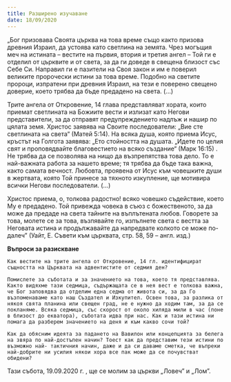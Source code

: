 ```yaml
---
title: Разширено изучаване
date: 18/09/2020
---
```


„Бог призовава Своята църква на това време също както призова древния Израил, да устоява като светлина на земята. Чрез могъщия меч на истината – вестите на първия, втория и третия ангел – Той ги е отделил от църквите и от света, за да ги доведе в свещена близост със Себе Си. Направил ги е пазители на Своя закон и им е поверил великите пророчески истини за това време. Подобно на светите пророци, изпратени при древния Израил, на тези е поверено свещено доверие, което трябва да бъде предадено на света. (...)

Трите ангела от Откровение, 14 глава представляват хората, които приемат светлината на Божиите вести и излизат като Негови представители, за да отправят предупреждението надлъж и нашир по цялата земя. Христос заявява на Своите последователи: „Вие сте светлината на света“ (Матей 5:14). На всяка душа, която приема Исус, кръстът на Голгота заявява: „Ето стойността на душата. „Идете по целия свят и проповядвайте благовестието на всяко създание“ (Марк 16:15) . Не трябва да се позволява на нищо да възпрепятства това дело. То е най-важната работа за нашето време; тя трябва да бъде така важна, както самата вечност. Любовта, проявена от Исус към човешките души в жертвата, която Той принесе за тяхното изкупление, ще мотивира всички Негови последователи. (...)

Христос приема, о, толкова радостно! всяко човешко съдействие, което Му е предадено. Той привежда човека в съюз с божественото, за да може да предаде на света тайните на въплътената любов. Говорете за това, молете се за това, възпявайте го, изпълнете света с вестта за Неговата истина и продължавайте да напредвате колкото се може по-далеч” (Уайт, Е. Съвети към църквата, стр. 58, 59 – англ. изд.)

**Въпроси за разискване**

`Как вестите на трите ангела от Откровение, 14 гл. идентифицират същността на Църквата на адвентистите от седмия ден?`

`Помислете за съботата и за значението на това, което тя представлява. Както видяхме тази седмица, съдържащата се в нея вест е толкова важна, че Бог заповядва да отделим една седма от живота си, за да Го възпоменаваме като наш Създател и Изкупител. Освен това, за разлика от някоя свята планина или свещен град, не е нужно да ходим там, за да се покланяме. Всяка седмица, със скорост от около хиляда мили в час (поне в близост до екватора), съботата идва при нас. Как и тази истина ни помага да разберем значението на деня и към какво сочи той?`

`Как да обясним идеята за падането на Вавилон или концепцията за белега на звяра по най-достъпен начин? Тоест как да представим тези истини по възможно най- тактичния начин, даже и да си даваме сметка, че въпреки най-добрите ни усилия някои хора все пак може да се почувстват обидени?`

Тази събота, 19.09.2020 г. , ще се молим за църкви „Ловеч” и „Лом”.